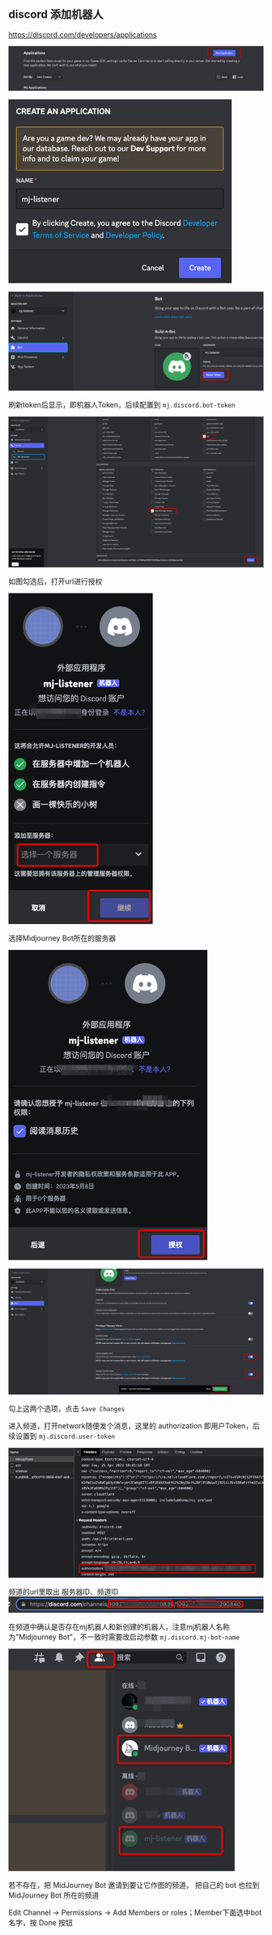## discord 添加机器人

https://discord.com/developers/applications

![New Application](img_1.png)

![Create](img_2.png)

![Reset Token](img_3.png)

刷新token后显示，即机器人Token，后续配置到 `mj.discord.bot-token`

![Url Generator](img_4.png)

如图勾选后，打开url进行授权

![Authorize](img_5.png)

选择Midjourney Bot所在的服务器

![Confirm](img_6.png)

![Tick And Save Changes](img_7.png)

勾上这两个选项，点击 `Save Changes`

进入频道，打开network随便发个消息，这里的 authorization 即用户Token，后续设置到 `mj.discord.user-token`

![User Token](img_8.png)

频道的url里取出 服务器ID、频道ID
![Guild Channel ID](img_9.png)

在频道中确认是否存在mj机器人和新创建的机器人，注意mj机器人名称为"Midjourney Bot"，不一致时需要改启动参数 `mj.discord.mj-bot-name`

![Check Bot](img_10.png)

若不存在，把 MidJourney Bot 邀请到要让它作图的频道， 把自己的 bot 也拉到 MidJourney Bot 所在的频道

Edit Channel -> Permissions -> Add Members or roles；Member下面选中bot名字，按 Done 按钮